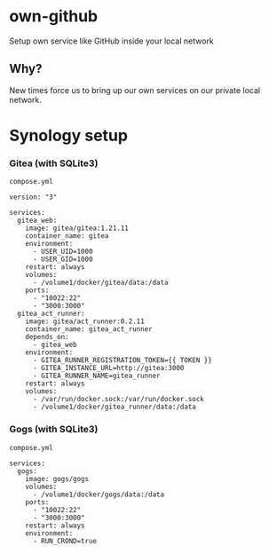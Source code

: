 # own-github
Setup own service like GitHub inside your local network

## Why?
New times force us to bring up our own services on our private local network.

# Synology setup

### Gitea (with SQLite3)
`compose.yml`
```YML
version: "3"

services:
  gitea_web:
    image: gitea/gitea:1.21.11
    container_name: gitea
    environment:
      - USER_UID=1000
      - USER_GID=1000
    restart: always
    volumes:
      - /volume1/docker/gitea/data:/data
    ports:
      - "10022:22"
      - "3000:3000"
  gitea_act_runner:
    image: gitea/act_runner:0.2.11
    container_name: gitea_act_runner
    depends_on:
      - gitea_web
    environment:
      - GITEA_RUNNER_REGISTRATION_TOKEN={{ TOKEN }}
      - GITEA_INSTANCE_URL=http://gitea:3000
      - GITEA_RUNNER_NAME=gitea_runner  
    restart: always
    volumes:
      - /var/run/docker.sock:/var/run/docker.sock
      - /volume1/docker/gitea_runner/data:/data
```

### Gogs (with SQLite3)
`compose.yml`
```YML
services:
  gogs:
    image: gogs/gogs
    volumes:
      - /volume1/docker/gogs/data:/data
    ports:
      - "10022:22"
      - "3000:3000"
    restart: always
    environment:
      - RUN_CROND=true
```
